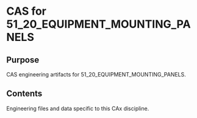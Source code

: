 # CAS for 51_20_EQUIPMENT_MOUNTING_PANELS

## Purpose
CAS engineering artifacts for 51_20_EQUIPMENT_MOUNTING_PANELS.

## Contents
Engineering files and data specific to this CAx discipline.
